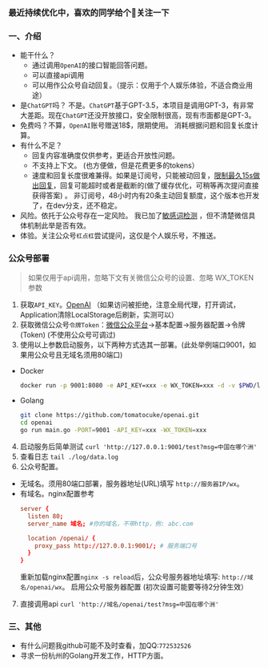 ### 最近持续优化中，喜欢的同学给个🌟关注一下

### 一、介绍
- 能干什么？ 
  - 通过调用`OpenAI`的接口智能回答问题。
  - 可以直接api调用
  - 可以用作公众号自动回复。（提示：仅用于个人娱乐体验，不适合商业用途）
- 是`ChatGPT`吗？  不是。`ChatGPT`基于GPT-3.5，本项目是调用GPT-3，有非常大差距。现在`ChatGPT`还没开放接口，安全限制很高，现有市面都是GPT-3。
- 免费吗？不算，`OpenAI`账号赠送18$，限期使用。 消耗根据问题和回复长度计算。
- 有什么不足？ 
  - 回复内容准确度仅供参考，更适合开放性问题。 
  - 不支持上下文。 (也方便做，但是花费更多的tokens）
  - 速度和回复长度很难兼得。如果是订阅号，只能被动回复，[限制最久15s做出回复](https://developers.weixin.qq.com/doc/offiaccount/Message_Management/Passive_user_reply_message.html)，回复可能超时或者是截断的(做了缓存优化，可稍等再次提问直接获得答案)  。 非订阅号，48小时内有20条主动回复额度，这个版本也开发了，在dev分支，还不稳定。 
- 风险。依托于公众号存在一定风险。 我已加了[敏感词检测](https://github.com/tomatocuke/sieve) ，但不清楚微信具体机制此举是否有效。
- 体验。关注公众号`杠点杠`尝试提问，这仅是个人娱乐号，不推送。


### 公众号部署
> 如果仅用于api调用，忽略下文有关微信公众号的设置、忽略 WX_TOKEN 参数
1. 获取`API_KEY`。[OpenAI](https://beta.openai.com/account/api-keys) （如果访问被拒绝，注意全局代理，打开调试，Application清除LocalStorage后刷新，实测可以）
2. 获取微信公众号`令牌Token`：[微信公众平台](https://mp.weixin.qq.com/)->基本配置->服务器配置->令牌(Token)  (不使用公众号可调过)
3. 使用以上参数启动服务，以下两种方式选其一部署。(此处举例端口9001，如果用公众号且无域名须用80端口)
  - Docker
    ```bash
    docker run -p 9001:8080 -e API_KEY=xxx -e WX_TOKEN=xxx -d -v $PWD/log:/app/log tomatocuke/openai
    ```
  - Golang
    ```bash 
    git clone https://github.com/tomatocuke/openai.git
    cd openai
    go run main.go -PORT=9001 -API_KEY=xxx -WX_TOKEN=xxx 
    ```
4. 启动服务后简单测试 `curl 'http://127.0.0.1:9001/test?msg=中国在哪个洲'` 
5. 查看日志 `tail ./log/data.log`
6. 公众号配置。 
  - 无域名。须用80端口部署，服务器地址(URL)填写 `http://服务器IP/wx`。
  - 有域名。nginx配置参考
    ```conf
    server {
      listen 80;
      server_name 域名; #你的域名，不带http，例: abc.com

      location /openai/ {
        proxy_pass http://127.0.0.1:9001/; # 服务端口号
      }
    }
    ```
    重新加载nginx配置`nginx -s reload`后，公众号服务器地址填写: `http://域名/openai/wx`。
    启用公众号服务器配置  (初次设置可能要等待2分钟生效）
7. 直接调用api `curl 'http://域名/openai/test?msg=中国在哪个洲'`
    

### 三、其他
- 有什么问题我github可能不及时查看，加QQ:`772532526`
- 寻求一份杭州的Golang开发工作，HTTP方面。
